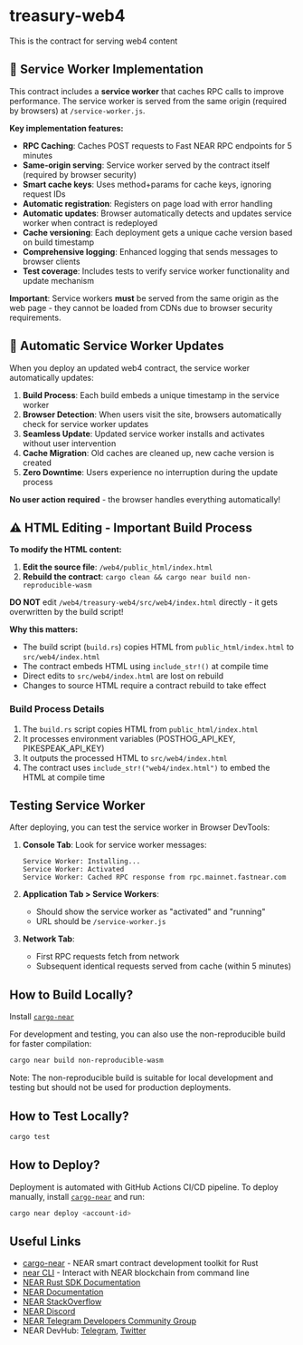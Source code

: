 # treasury-web4

This is the contract for serving web4 content

## 🔧 Service Worker Implementation

This contract includes a **service worker** that caches RPC calls to improve performance. The service worker is served from the same origin (required by browsers) at `/service-worker.js`.

**Key implementation features:**
- **RPC Caching**: Caches POST requests to Fast NEAR RPC endpoints for 5 minutes
- **Same-origin serving**: Service worker served by the contract itself (required by browser security)
- **Smart cache keys**: Uses method+params for cache keys, ignoring request IDs
- **Automatic registration**: Registers on page load with error handling
- **Automatic updates**: Browser automatically detects and updates service worker when contract is redeployed
- **Cache versioning**: Each deployment gets a unique cache version based on build timestamp
- **Comprehensive logging**: Enhanced logging that sends messages to browser clients
- **Test coverage**: Includes tests to verify service worker functionality and update mechanism

**Important**: Service workers **must** be served from the same origin as the web page - they cannot be loaded from CDNs due to browser security requirements.

## 🚀 Automatic Service Worker Updates

When you deploy an updated web4 contract, the service worker automatically updates:

1. **Build Process**: Each build embeds a unique timestamp in the service worker
2. **Browser Detection**: When users visit the site, browsers automatically check for service worker updates
3. **Seamless Update**: Updated service worker installs and activates without user intervention
4. **Cache Migration**: Old caches are cleaned up, new cache version is created
5. **Zero Downtime**: Users experience no interruption during the update process

**No user action required** - the browser handles everything automatically!

## ⚠️ HTML Editing - Important Build Process

**To modify the HTML content:**

1. **Edit the source file**: `/web4/public_html/index.html`
2. **Rebuild the contract**: `cargo clean && cargo near build non-reproducible-wasm`

**DO NOT** edit `/web4/treasury-web4/src/web4/index.html` directly - it gets overwritten by the build script!

**Why this matters:**
- The build script (`build.rs`) copies HTML from `public_html/index.html` to `src/web4/index.html`
- The contract embeds HTML using `include_str!()` at compile time
- Direct edits to `src/web4/index.html` are lost on rebuild
- Changes to source HTML require a contract rebuild to take effect

### Build Process Details
1. The `build.rs` script copies HTML from `public_html/index.html`
2. It processes environment variables (POSTHOG_API_KEY, PIKESPEAK_API_KEY)
3. It outputs the processed HTML to `src/web4/index.html`
4. The contract uses `include_str!("web4/index.html")` to embed the HTML at compile time

## Testing Service Worker

After deploying, you can test the service worker in Browser DevTools:

1. **Console Tab**: Look for service worker messages:
   ```
   Service Worker: Installing...
   Service Worker: Activated
   Service Worker: Cached RPC response from rpc.mainnet.fastnear.com
   ```

2. **Application Tab > Service Workers**: 
   - Should show the service worker as "activated" and "running"
   - URL should be `/service-worker.js`

3. **Network Tab**: 
   - First RPC requests fetch from network
   - Subsequent identical requests served from cache (within 5 minutes)

## How to Build Locally?

Install [`cargo-near`](https://github.com/near/cargo-near)

For development and testing, you can also use the non-reproducible build for faster compilation:

```bash
cargo near build non-reproducible-wasm
```

Note: The non-reproducible build is suitable for local development and testing but should not be used for production deployments.

## How to Test Locally?

```bash
cargo test
```

## How to Deploy?

Deployment is automated with GitHub Actions CI/CD pipeline.
To deploy manually, install [`cargo-near`](https://github.com/near/cargo-near) and run:

```bash
cargo near deploy <account-id>
```

## Useful Links

- [cargo-near](https://github.com/near/cargo-near) - NEAR smart contract development toolkit for Rust
- [near CLI](https://near.cli.rs) - Interact with NEAR blockchain from command line
- [NEAR Rust SDK Documentation](https://docs.near.org/sdk/rust/introduction)
- [NEAR Documentation](https://docs.near.org)
- [NEAR StackOverflow](https://stackoverflow.com/questions/tagged/nearprotocol)
- [NEAR Discord](https://near.chat)
- [NEAR Telegram Developers Community Group](https://t.me/neardev)
- NEAR DevHub: [Telegram](https://t.me/neardevhub), [Twitter](https://twitter.com/neardevhub)
